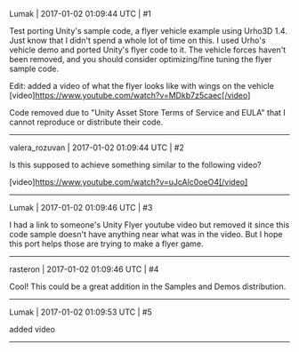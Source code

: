 Lumak | 2017-01-02 01:09:44 UTC | #1

Test porting Unity's sample code, a flyer vehicle example using Urho3D 1.4. 
Just know that I didn't spend a whole lot of time on this.  I used Urho's vehicle demo and ported Unity's flyer code to it.
The vehicle forces haven't been removed, and you should consider optimizing/fine tuning the flyer sample code.

Edit: added a video of what the flyer looks like with wings on the vehicle
[video]https://www.youtube.com/watch?v=MDkb7z5caec[/video]

Code removed due to "Unity Asset Store Terms of Service and EULA" that I cannot reproduce or distribute their code.

-------------------------

valera_rozuvan | 2017-01-02 01:09:44 UTC | #2

Is this supposed to achieve something similar to the following video?

[video]https://www.youtube.com/watch?v=uJcAlc0oeO4[/video]

-------------------------

Lumak | 2017-01-02 01:09:46 UTC | #3

I had a link to someone's Unity Flyer youtube video but removed it since this code sample doesn't have anything near what was in the video. But I hope this port helps those are trying to make a flyer game.

-------------------------

rasteron | 2017-01-02 01:09:46 UTC | #4

Cool! This could be a great addition in the Samples and Demos distribution.

-------------------------

Lumak | 2017-01-02 01:09:53 UTC | #5

added video

-------------------------

